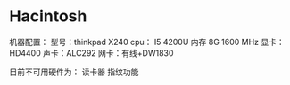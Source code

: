 # Hacintosh
机器配置：
型号：thinkpad X240
cpu： I5 4200U
内存 8G 1600 MHz
显卡：HD4400
声卡：ALC292
网卡：有线+DW1830

目前不可用硬件为：
读卡器
指纹功能

